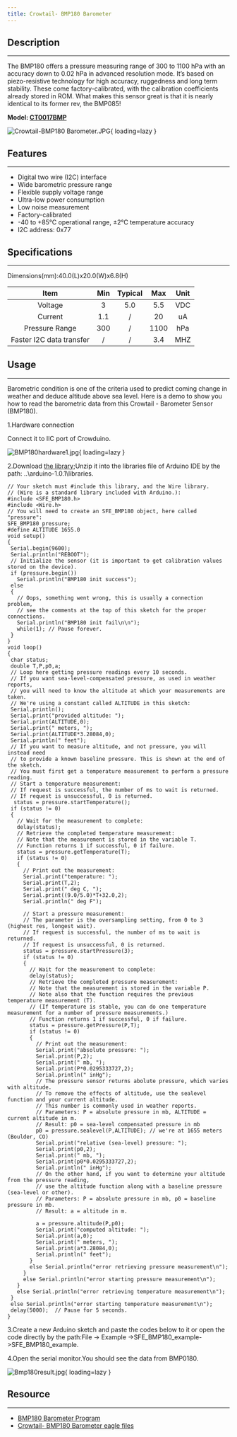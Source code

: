 ```yaml
---
title: Crowtail- BMP180 Barometer
---
```


## Description
-----------

The BMP180 offers a pressure measuring range of 300 to 1100 hPa with an accuracy down to 0.02 hPa in advanced resolution mode. It’s based on piezo-resistive technology for high accuracy, ruggedness and long term stability. These come factory-calibrated, with the calibration coefficients already stored in ROM. What makes this sensor great is that it is nearly identical to its former rev, the BMP085!

**Model: [CT0017BMP](http://www.elecrow.com/crowtail-bmp180-barometer-p-1249.html)**

![Crowtail-BMP180 Barometer.JPG](https://wiki.elecrow.com/images/thumb/5/5c/Crowtail-BMP180_Barometer.JPG/400px-Crowtail-BMP180_Barometer.JPG){ loading=lazy }

## Features
--------

- Digital two wire (I2C) interface
- Wide barometric pressure range
- Flexible supply voltage range
- Ultra-low power consumption
- Low noise measurement
- Factory-calibrated
- -40 to +85°C operational range, ±2°C temperature accuracy
- I2C address: 0x77

## Specifications
--------------

Dimensions(mm):40.0(L)x20.0(W)x6.8(H)

| Item | Min | Typical | Max | Unit |
|:-:|:-:|:-:|:-:|:-:|
| Voltage | 3 | 5.0 | 5.5 | VDC |
| Current | 1.1 | / | 20 | uA |
| Pressure Range | 300 | / | 1100 | hPa |
| Faster I2C data transfer | / | / | 3.4 | MHZ |

## Usage
-----

Barometric condition is one of the criteria used to predict coming change in weather and deduce altitude above sea level. Here is a demo to show you how to read the barometric data from this Crowtail - Barometer Sensor (BMP180).

1.Hardware connection

Connect it to IIC port of Crowduino.

![BMP180hardware1.jpg](https://wiki.elecrow.com/images/thumb/c/c7/BMP180hardware1.jpg/600px-BMP180hardware1.jpg){ loading=lazy }

2.Download [the library](https://wiki.elecrow.com/images/d/df/SFE_BMP180.zip);Unzip it into the libraries file of Arduino IDE by the path: ..\\arduino-1.0.1\\libraries.

```
// Your sketch must #include this library, and the Wire library.
// (Wire is a standard library included with Arduino.):  
#include <SFE_BMP180.h>
#include <Wire.h> 
// You will need to create an SFE_BMP180 object, here called "pressure": 
SFE_BMP180 pressure;
#define ALTITUDE 1655.0 
void setup()
{
 Serial.begin(9600);
 Serial.println("REBOOT"); 
 // Initialize the sensor (it is important to get calibration values stored on the device).
 if (pressure.begin())
   Serial.println("BMP180 init success");
 else
 {
   // Oops, something went wrong, this is usually a connection problem,
   // see the comments at the top of this sketch for the proper connections.
   Serial.println("BMP180 init fail\n\n");
   while(1); // Pause forever.
 }
} 
void loop()
{ 
 char status;
 double T,P,p0,a; 
 // Loop here getting pressure readings every 10 seconds. 
 // If you want sea-level-compensated pressure, as used in weather reports,
 // you will need to know the altitude at which your measurements are taken.
 // We're using a constant called ALTITUDE in this sketch:  
 Serial.println();
 Serial.print("provided altitude: ");
 Serial.print(ALTITUDE,0);
 Serial.print(" meters, ");
 Serial.print(ALTITUDE*3.28084,0);
 Serial.println(" feet");  
 // If you want to measure altitude, and not pressure, you will instead need
 // to provide a known baseline pressure. This is shown at the end of the sketch. 
 // You must first get a temperature measurement to perform a pressure reading.  
 // Start a temperature measurement:
 // If request is successful, the number of ms to wait is returned.
 // If request is unsuccessful, 0 is returned.
  status = pressure.startTemperature();
 if (status != 0)
 {
   // Wait for the measurement to complete:
   delay(status);
   // Retrieve the completed temperature measurement:
   // Note that the measurement is stored in the variable T.
   // Function returns 1 if successful, 0 if failure.
   status = pressure.getTemperature(T);
   if (status != 0)
   {
     // Print out the measurement:
     Serial.print("temperature: ");
     Serial.print(T,2);
     Serial.print(" deg C, ");
     Serial.print((9.0/5.0)*T+32.0,2);
     Serial.println(" deg F");
      
     // Start a pressure measurement:
     // The parameter is the oversampling setting, from 0 to 3 (highest res, longest wait).
     // If request is successful, the number of ms to wait is returned.
     // If request is unsuccessful, 0 is returned.
     status = pressure.startPressure(3);
     if (status != 0)
     {
       // Wait for the measurement to complete:
       delay(status);
       // Retrieve the completed pressure measurement:
       // Note that the measurement is stored in the variable P.
       // Note also that the function requires the previous temperature measurement (T).
       // (If temperature is stable, you can do one temperature measurement for a number of pressure measurements.)
       // Function returns 1 if successful, 0 if failure.
       status = pressure.getPressure(P,T);
       if (status != 0)
       {
         // Print out the measurement:
         Serial.print("absolute pressure: ");
         Serial.print(P,2);
         Serial.print(" mb, ");
         Serial.print(P*0.0295333727,2);
         Serial.println(" inHg");
         // The pressure sensor returns abolute pressure, which varies with altitude.
         // To remove the effects of altitude, use the sealevel function and your current altitude.
         // This number is commonly used in weather reports.
         // Parameters: P = absolute pressure in mb, ALTITUDE = current altitude in m.
         // Result: p0 = sea-level compensated pressure in mb 
         p0 = pressure.sealevel(P,ALTITUDE); // we're at 1655 meters (Boulder, CO)
         Serial.print("relative (sea-level) pressure: ");
         Serial.print(p0,2);
         Serial.print(" mb, ");
         Serial.print(p0*0.0295333727,2);
         Serial.println(" inHg"); 
         // On the other hand, if you want to determine your altitude from the pressure reading,
         // use the altitude function along with a baseline pressure (sea-level or other).
         // Parameters: P = absolute pressure in mb, p0 = baseline pressure in mb.
         // Result: a = altitude in m.

         a = pressure.altitude(P,p0);
         Serial.print("computed altitude: ");
         Serial.print(a,0);
         Serial.print(" meters, ");
         Serial.print(a*3.28084,0);
         Serial.println(" feet");
       }
       else Serial.println("error retrieving pressure measurement\n");
     }
     else Serial.println("error starting pressure measurement\n");
   }
   else Serial.println("error retrieving temperature measurement\n");
 }
 else Serial.println("error starting temperature measurement\n"); 
 delay(5000);  // Pause for 5 seconds.
}
```

3.Create a new Arduino sketch and paste the codes below to it or open the code directly by the path:File -&gt; Example -&gt;SFE\_BMP180\_example-&gt;SFE\_BMP180\_example.

4.Open the serial monitor.You should see the data from BMP0180.

![Bmp180result.jpg](https://wiki.elecrow.com/images/thumb/d/da/Bmp180result.jpg/400px-Bmp180result.jpg){ loading=lazy }

## Resource
--------

- [BMP180 Barometer Program](https://wiki.elecrow.com/images/d/df/SFE_BMP180.zip)
- [Crowtail- BMP180 Barometer eagle files](https://wiki.elecrow.com/images/6/66/Crowtail-BMP180_Barometer_eagle_files.zip)
